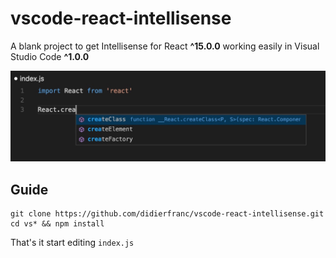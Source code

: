 # vscode-react-intellisense
A blank project to get Intellisense for React **^15.0.0** working easily in Visual Studio Code **^1.0.0**

![](screenshot.jpg)

## Guide

```
git clone https://github.com/didierfranc/vscode-react-intellisense.git
cd vs* && npm install
```

That's it start editing `index.js`

